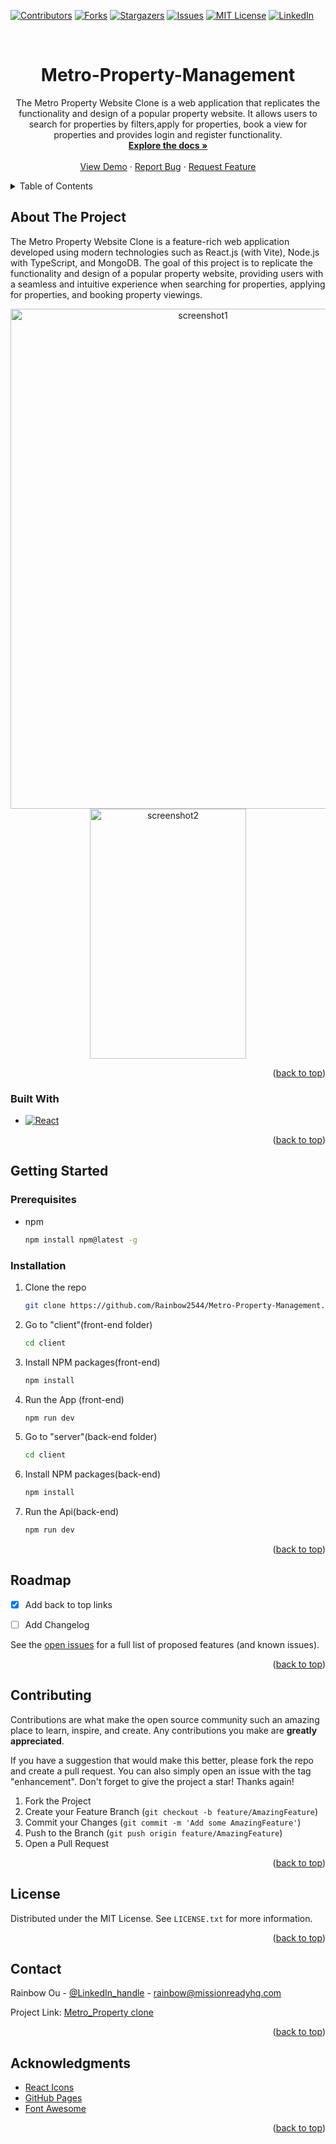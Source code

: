 
<a name="readme-top"></a>



<!-- PROJECT SHIELDS -->
<!--
*** I'm using markdown "reference style" links for readability.
*** Reference links are enclosed in brackets [ ] instead of parentheses ( ).
*** See the bottom of this document for the declaration of the reference variables
*** for contributors-url, forks-url, etc. This is an optional, concise syntax you may use.
*** https://www.markdownguide.org/basic-syntax/#reference-style-links
-->
[![Contributors][contributors-shield]][contributors-url]
[![Forks][forks-shield]](https://github.com/Rainbow2544/Metro-Property-Management/forks)
[![Stargazers][stars-shield]][stars-url]
[![Issues][issues-shield]][issues-url]
[![MIT License][license-shield]][license-url]
[![LinkedIn][linkedin-shield]][linkedin-url]



<!-- PROJECT LOGO -->
<br />
<div align="center">
  <h1>Metro-Property-Management</h1>



  <p align="center">
    The Metro Property Website Clone is a web application that replicates the functionality and design of a popular property website. It allows users to search for properties by filters,apply for properties, book a view for properties and provides login and register functionality.
    <br />
    <a href="https://github.com/Rainbow2544/Metro-Property-Management.git"><strong>Explore the docs »</strong></a>
    <br />
    <br />
    <a href="">View Demo</a>
    ·
    <a href="https://github.com/Rainbow2544/Metro-Property-Management.git/issues">Report Bug</a>
    ·
    <a href="https://github.com/Rainbow2544/Metro-Property-Management.git/issues">Request Feature</a>
  </p>
</div>



<!-- TABLE OF CONTENTS -->
<details>
  <summary>Table of Contents</summary>
  <ol>
    <li>
      <a href="#about-the-project">About The Project</a>
      <ul>
        <li><a href="#built-with">Built With</a></li>
      </ul>
    </li>
    <li>
      <a href="#getting-started">Getting Started</a>
      <ul>
        <li><a href="#prerequisites">Prerequisites</a></li>
        <li><a href="#installation">Installation</a></li>
      </ul>
    </li>
    <li><a href="#usage">Usage</a></li>
    <li><a href="#roadmap">Roadmap</a></li>
    <li><a href="#contributing">Contributing</a></li>
    <li><a href="#license">License</a></li>
    <li><a href="#contact">Contact</a></li>
    <li><a href="#acknowledgments">Acknowledgments</a></li>
  </ol>
</details>



<!-- ABOUT THE PROJECT -->
## About The Project
The Metro Property Website Clone is a feature-rich web application developed using modern technologies such as React.js (with Vite), Node.js with TypeScript, and MongoDB. The goal of this project is to replicate the functionality and design of a popular property website, providing users with a seamless and intuitive experience when searching for properties, applying for properties, and booking property viewings.

<div align="center">
  <img src="images/screenshot.jpeg" alt="screenshot1" width="600" height="800">
  <img src="images/Screenshot2.png" alt="screenshot2" width="250" height="400">
  <p align="center">
 </div>

<p align="right">(<a href="#readme-top">back to top</a>)</p>



### Built With

* [![React][React.js]][React-url]


<p align="right">(<a href="#readme-top">back to top</a>)</p>



<!-- GETTING STARTED -->
## Getting Started

### Prerequisites

* npm
  ```sh
  npm install npm@latest -g
  ```

### Installation

1. Clone the repo
   ```sh
   git clone https://github.com/Rainbow2544/Metro-Property-Management.git
   ```
2. Go to "client"(front-end folder)
   ```sh
   cd client
   ```
 
3. Install NPM packages(front-end)
   ```sh
   npm install
   ```
   
4. Run the App (front-end)
   ```sh
   npm run dev
   ```

5. Go to "server"(back-end folder)
   ```sh
   cd client
   ```
6. Install NPM packages(back-end)
   ```sh
   npm install
   ```

7. Run the Api(back-end)
   ```sh
   npm run dev
   ```

<p align="right">(<a href="#readme-top">back to top</a>)</p>






<!-- ROADMAP -->
## Roadmap

- [x] Add back to top links
- [ ] Add Changelog


See the [open issues](https://github.com/github_username/repo_name/issues) for a full list of proposed features (and known issues).

<p align="right">(<a href="#readme-top">back to top</a>)</p>



<!-- CONTRIBUTING -->
## Contributing

Contributions are what make the open source community such an amazing place to learn, inspire, and create. Any contributions you make are **greatly appreciated**.

If you have a suggestion that would make this better, please fork the repo and create a pull request. You can also simply open an issue with the tag "enhancement".
Don't forget to give the project a star! Thanks again!

1. Fork the Project
2. Create your Feature Branch (`git checkout -b feature/AmazingFeature`)
3. Commit your Changes (`git commit -m 'Add some AmazingFeature'`)
4. Push to the Branch (`git push origin feature/AmazingFeature`)
5. Open a Pull Request

<p align="right">(<a href="#readme-top">back to top</a>)</p>



<!-- LICENSE -->
## License

Distributed under the MIT License. See `LICENSE.txt` for more information.

<p align="right">(<a href="#readme-top">back to top</a>)</p>



<!-- CONTACT -->
## Contact

Rainbow Ou - [@LinkedIn_handle](https://www.linkedin.com/in/rainbow-ou-596a43204/) - rainbow@missionreadyhq.com

Project Link: [Metro_Property clone](https://github.com/Rainbow2544/Metro-Property-Management.git)

<p align="right">(<a href="#readme-top">back to top</a>)</p>



<!-- ACKNOWLEDGMENTS -->
## Acknowledgments

* [React Icons](https://react-icons.github.io/react-icons/search)
* [GitHub Pages](https://pages.github.com)
* [Font Awesome](https://fontawesome.com)

<p align="right">(<a href="#readme-top">back to top</a>)</p>



<!-- MARKDOWN LINKS & IMAGES -->
<!-- https://www.markdownguide.org/basic-syntax/#reference-style-links -->
[contributors-shield]: https://img.shields.io/github/contributors/Rainbow2544/Metro-Property-Management.svg?style=for-the-badge
[contributors-url]: https://github.com/Rainbow2544/Metro-Property-Management/graphs/contributors
[forks-shield]: https://img.shields.io/github/forks/Rainbow2544/Metro-Property-Management.svg?style=for-the-badge
[forks-url]: https://github.com/Rainbow2544/Metro-Property-Management/network/members
[stars-shield]: https://img.shields.io/github/stars/Rainbow2544/Metro-Property-Management.svg?style=for-the-badge
[stars-url]: https://github.com/Rainbow2544/Metro-Property-Management/stargazers
[issues-shield]: https://img.shields.io/github/issues/Rainbow2544/Metro-Property-Management.svg?style=for-the-badge
[issues-url]: https://github.com/Rainbow2544/Metro-Property-Management/issues
[license-shield]: https://img.shields.io/github/license/Rainbow2544/Metro-Property-Management.svg?style=for-the-badge
[license-url]: https://github.com/Rainbow2544/Metro-Property-Management/blob/master/LICENSE.txt
[linkedin-shield]: https://img.shields.io/badge/-LinkedIn-black.svg?style=for-the-badge&logo=linkedin&colorB=555
[linkedin-url]: https://www.linkedin.com/in/rainbow-ou-596a43204/
[product-screenshot]: images/screenshot.jpeg
[Next.js]: https://img.shields.io/badge/next.js-000000?style=for-the-badge&logo=nextdotjs&logoColor=white
[Next-url]: https://nextjs.org/
[React.js]: https://img.shields.io/badge/React-20232A?style=for-the-badge&logo=react&logoColor=61DAFB
[React-url]: https://reactjs.org/
